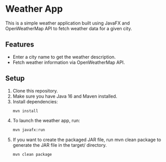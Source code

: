# Weather App

This is a simple weather application built using JavaFX and OpenWeatherMap API to fetch weather data for a given city.

## Features

- Enter a city name to get the weather description.
- Fetch weather information via OpenWeatherMap API.

## Setup

1. Clone this repository.
2. Make sure you have Java 16 and Maven installed.
3. Install dependencies:
   ```bash
   mvn install
4. To launch the weather app, run:
   ```bash
   mvn javafx:run
6. If you want to create the packaged JAR file, run mvn clean package to generate the JAR file in the target/ directory.
   ```bash
   mvn clean package
